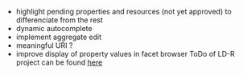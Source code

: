 - highlight pending properties and resources (not yet approved) to differenciate from the rest
- dynamic autocomplete 
- implement aggregate edit
- meaningful URI ?
- improve display of property values in facet browser
ToDo of LD-R project can be found [here](https://github.com/ali1k/ld-r/blob/master/ToDo.md)